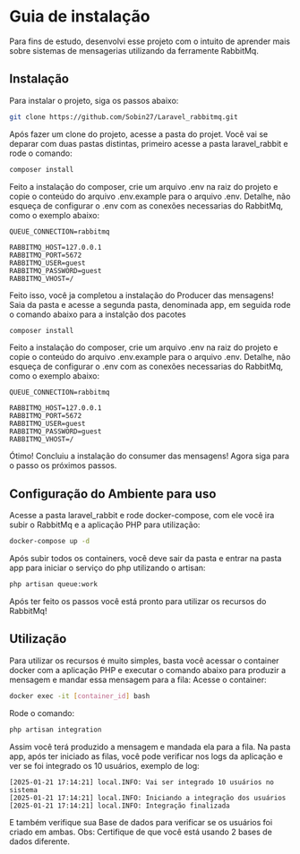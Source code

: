 # Guia de instalação

Para fins de estudo, desenvolvi esse projeto com o intuito de aprender mais sobre sistemas de mensagerias utilizando da ferramente RabbitMq.

## Instalação
Para instalar o projeto, siga os passos abaixo:
```bash
git clone https://github.com/Sobin27/Laravel_rabbitmq.git
```
Após fazer um clone do projeto, acesse a pasta do projet. Você vai se deparar com duas pastas distintas, primeiro acesse a pasta laravel_rabbit e rode o comando:
```bash
composer install
```
Feito a instalação do composer, crie um arquivo .env na raiz do projeto e copie o conteúdo do arquivo .env.example para o arquivo .env.
Detalhe, não esqueça de configurar o .env com as conexões necessarias do RabbitMq, como o exemplo abaixo:
```
QUEUE_CONNECTION=rabbitmq

RABBITMQ_HOST=127.0.0.1
RABBITMQ_PORT=5672
RABBITMQ_USER=guest
RABBITMQ_PASSWORD=guest
RABBITMQ_VHOST=/
```
Feito isso, você ja completou a instalação do Producer das mensagens! Saia da pasta e acesse a segunda pasta, denominada app, em seguida rode o comando abaixo para a instalção dos pacotes
```bash
composer install
```
Feito a instalação do composer, crie um arquivo .env na raiz do projeto e copie o conteúdo do arquivo .env.example para o arquivo .env.
Detalhe, não esqueça de configurar o .env com as conexões necessarias do RabbitMq, como o exemplo abaixo:
```
QUEUE_CONNECTION=rabbitmq

RABBITMQ_HOST=127.0.0.1
RABBITMQ_PORT=5672
RABBITMQ_USER=guest
RABBITMQ_PASSWORD=guest
RABBITMQ_VHOST=/
```
Ótimo! Concluiu a instalação do consumer das mensagens! Agora siga para o passo os próximos passos.

## Configuração do Ambiente para uso
Acesse a pasta laravel_rabbit e rode docker-compose, com ele você ira subir o RabbitMq e a aplicação PHP para utilização:
```bash
docker-compose up -d
```
Após subir todos os containers, você deve sair da pasta e entrar na pasta app para iniciar o serviço do php utilizando o artisan:
```bash
php artisan queue:work
```
Após ter feito os passos você está pronto para utilizar os recursos do RabbitMq!

## Utilização
Para utilizar os recursos é muito simples, basta você acessar o container docker com a aplicação PHP e executar o comando abaixo para produzir a mensagem e mandar essa mensagem para a fila:
Acesse o container:
```bash
docker exec -it [container_id] bash 
```
Rode o comando:
```bash
php artisan integration
```
Assim você terá produzido a mensagem e mandada ela para a fila.
Na pasta app, após ter iniciado as filas, você pode verificar nos logs da aplicação e ver se foi integrado os 10 usuários, exemplo de log:
```
[2025-01-21 17:14:21] local.INFO: Vai ser integrado 10 usuários no sistema  
[2025-01-21 17:14:21] local.INFO: Iniciando a integração dos usuários  
[2025-01-21 17:14:21] local.INFO: Integração finalizada  
```
E também verifique sua Base de dados para verificar se os usuários foi criado em ambas.
Obs: Certifique de que você está usando 2 bases de dados diferente.
